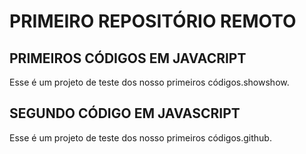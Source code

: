 # PRIMEIRO REPOSITÓRIO REMOTO

## PRIMEIROS CÓDIGOS EM JAVACRIPT
Esse é um projeto de teste dos nosso primeiros códigos.showshow.

## SEGUNDO CÓDIGO EM JAVASCRIPT
Esse é um projeto de teste dos nosso primeiros códigos.github.
